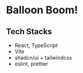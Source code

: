 # Balloon Boom!

## Tech Stacks

- React, TypeScript
- Vite
- shadcn/ui + tailwindcss
- eslint, prettier
